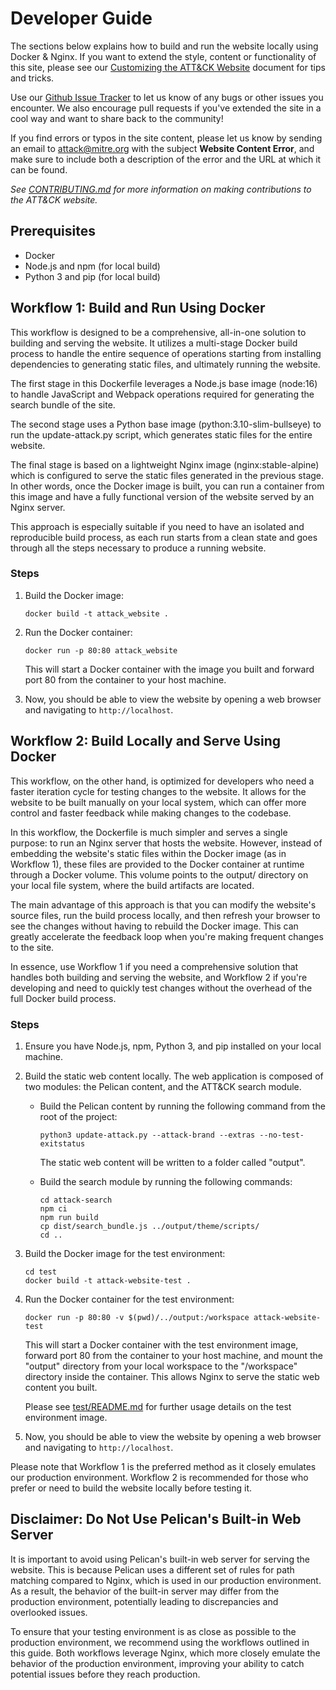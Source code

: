 # Developer Guide

The sections below explains how to build and run the website locally using Docker & Nginx. If you want to extend the style, content or functionality of this site, please see our [Customizing the ATT&CK Website](/CUSTOMIZING.md) document for tips and tricks.

Use our [Github Issue Tracker](https://github.com/mitre-attack/attack-website/issues) to let us know of any bugs or other issues you encounter. We also encourage pull requests if you've extended the site in a cool way and want to share back to the community!

If you find errors or typos in the site content, please let us know by sending an email to attack@mitre.org with the subject **Website Content Error**, and make sure to include both a description of the error and the URL at which it can be found. 

_See [CONTRIBUTING.md](/CONTRIBUTING.md) for more information on making contributions to the ATT&CK website._

## Prerequisites

- Docker
- Node.js and npm (for local build)
- Python 3 and pip (for local build)

## Workflow 1: Build and Run Using Docker

This workflow is designed to be a comprehensive, all-in-one solution to building and serving the website. It utilizes a multi-stage Docker build process to handle the entire sequence of operations starting from installing dependencies to generating static files, and ultimately running the website.

The first stage in this Dockerfile leverages a Node.js base image (node:16) to handle JavaScript and Webpack operations required for generating the search bundle of the site.

The second stage uses a Python base image (python:3.10-slim-bullseye) to run the update-attack.py script, which generates static files for the entire website.

The final stage is based on a lightweight Nginx image (nginx:stable-alpine) which is configured to serve the static files generated in the previous stage. In other words, once the Docker image is built, you can run a container from this image and have a fully functional version of the website served by an Nginx server.

This approach is especially suitable if you need to have an isolated and reproducible build process, as each run starts from a clean state and goes through all the steps necessary to produce a running website.

### Steps

1. Build the Docker image:

    ```
    docker build -t attack_website .
    ```

2. Run the Docker container:

    ```
    docker run -p 80:80 attack_website
    ```

   This will start a Docker container with the image you built and forward port 80 from the container to your host machine.

3. Now, you should be able to view the website by opening a web browser and navigating to `http://localhost`.

## Workflow 2: Build Locally and Serve Using Docker

This workflow, on the other hand, is optimized for developers who need a faster iteration cycle for testing changes to the website. It allows for the website to be built manually on your local system, which can offer more control and faster feedback while making changes to the codebase.

In this workflow, the Dockerfile is much simpler and serves a single purpose: to run an Nginx server that hosts the website. However, instead of embedding the website's static files within the Docker image (as in Workflow 1), these files are provided to the Docker container at runtime through a Docker volume. This volume points to the output/ directory on your local file system, where the build artifacts are located.

The main advantage of this approach is that you can modify the website's source files, run the build process locally, and then refresh your browser to see the changes without having to rebuild the Docker image. This can greatly accelerate the feedback loop when you're making frequent changes to the site.

In essence, use Workflow 1 if you need a comprehensive solution that handles both building and serving the website, and Workflow 2 if you're developing and need to quickly test changes without the overhead of the full Docker build process.

### Steps

1. Ensure you have Node.js, npm, Python 3, and pip installed on your local machine.

2. Build the static web content locally. The web application is composed of two modules: the Pelican content, and the ATT&CK search module.

    - Build the Pelican content by running the following command from the root of the project:

        ```
        python3 update-attack.py --attack-brand --extras --no-test-exitstatus
        ```

      The static web content will be written to a folder called "output".

    - Build the search module by running the following commands:

        ```
        cd attack-search
        npm ci
        npm run build
        cp dist/search_bundle.js ../output/theme/scripts/
        cd ..
        ```

3. Build the Docker image for the test environment:

    ```
    cd test
    docker build -t attack-website-test .
    ```

4. Run the Docker container for the test environment:

    ```
    docker run -p 80:80 -v $(pwd)/../output:/workspace attack-website-test
    ```

   This will start a Docker container with the test environment image, forward port 80 from the container to your host machine, and mount the "output" directory from your local workspace to the "/workspace" directory inside the container. This allows Nginx to serve the static web content you built.

   Please see [test/README.md](./test/README.md) for further usage details on the test environment image.

5. Now, you should be able to view the website by opening a web browser and navigating to `http://localhost`.

Please note that Workflow 1 is the preferred method as it closely emulates our production environment. Workflow 2 is recommended for those who prefer or need to build the website locally before testing it.

## Disclaimer: Do Not Use Pelican's Built-in Web Server

It is important to avoid using Pelican's built-in web server for serving the website. This is because Pelican uses a different set of rules for path matching compared to Nginx, which is used in our production environment. As a result, the behavior of the built-in server may differ from the production environment, potentially leading to discrepancies and overlooked issues.

To ensure that your testing environment is as close as possible to the production environment, we recommend using the workflows outlined in this guide. Both workflows leverage Nginx, which more closely emulate the behavior of the production environment, improving your ability to catch potential issues before they reach production.
